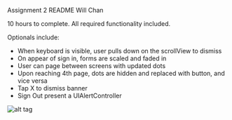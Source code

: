 Assignment 2 README
Will Chan

10 hours to complete.
All required functionality included.

Optionals include:
- When keyboard is visible, user pulls down on the scrollView to dismiss
- On appear of sign in, forms are scaled and faded in
- User can page between screens with updated dots
- Upon reaching 4th page, dots are hidden and replaced with button, and vice versa
- Tap X to dismiss banner
- Sign Out present a UIAlertController

![alt tag](https://raw.githubusercontent.com/howechan/Assignment-2/master/Assignment-2-Demo.gif)